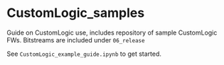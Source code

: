 # CustomLogic_samples
Guide on CustomLogic use, includes repository of sample CustomLogic FWs. Bitstreams are included under ``06_release``

See ``CustomLogic_example_guide.ipynb`` to get started.
